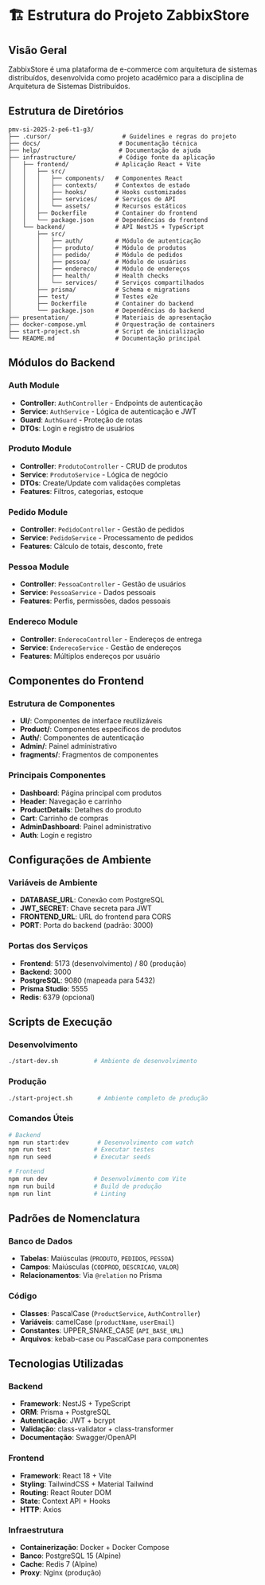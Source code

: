 # 🏗️ Estrutura do Projeto ZabbixStore

## Visão Geral
ZabbixStore é uma plataforma de e-commerce com arquitetura de sistemas distribuídos, desenvolvida como projeto acadêmico para a disciplina de Arquitetura de Sistemas Distribuídos.

## Estrutura de Diretórios

```
pmv-si-2025-2-pe6-t1-g3/
├── .cursor/                    # Guidelines e regras do projeto
├── docs/                      # Documentação técnica
├── help/                      # Documentação de ajuda
├── infrastructure/            # Código fonte da aplicação
│   ├── frontend/             # Aplicação React + Vite
│   │   ├── src/
│   │   │   ├── components/   # Componentes React
│   │   │   ├── contexts/     # Contextos de estado
│   │   │   ├── hooks/        # Hooks customizados
│   │   │   ├── services/     # Serviços de API
│   │   │   └── assets/       # Recursos estáticos
│   │   ├── Dockerfile        # Container do frontend
│   │   └── package.json      # Dependências do frontend
│   └── backend/              # API NestJS + TypeScript
│       ├── src/
│       │   ├── auth/         # Módulo de autenticação
│       │   ├── produto/      # Módulo de produtos
│       │   ├── pedido/       # Módulo de pedidos
│       │   ├── pessoa/       # Módulo de usuários
│       │   ├── endereco/     # Módulo de endereços
│       │   ├── health/       # Health checks
│       │   └── services/     # Serviços compartilhados
│       ├── prisma/           # Schema e migrations
│       ├── test/             # Testes e2e
│       ├── Dockerfile        # Container do backend
│       └── package.json      # Dependências do backend
├── presentation/             # Materiais de apresentação
├── docker-compose.yml        # Orquestração de containers
├── start-project.sh          # Script de inicialização
└── README.md                 # Documentação principal
```

## Módulos do Backend

### Auth Module
- **Controller**: `AuthController` - Endpoints de autenticação
- **Service**: `AuthService` - Lógica de autenticação e JWT
- **Guard**: `AuthGuard` - Proteção de rotas
- **DTOs**: Login e registro de usuários

### Produto Module
- **Controller**: `ProdutoController` - CRUD de produtos
- **Service**: `ProdutoService` - Lógica de negócio
- **DTOs**: Create/Update com validações completas
- **Features**: Filtros, categorias, estoque

### Pedido Module
- **Controller**: `PedidoController` - Gestão de pedidos
- **Service**: `PedidoService` - Processamento de pedidos
- **Features**: Cálculo de totais, desconto, frete

### Pessoa Module
- **Controller**: `PessoaController` - Gestão de usuários
- **Service**: `PessoaService` - Dados pessoais
- **Features**: Perfis, permissões, dados pessoais

### Endereco Module
- **Controller**: `EnderecoController` - Endereços de entrega
- **Service**: `EnderecoService` - Gestão de endereços
- **Features**: Múltiplos endereços por usuário

## Componentes do Frontend

### Estrutura de Componentes
- **UI/**: Componentes de interface reutilizáveis
- **Product/**: Componentes específicos de produtos
- **Auth/**: Componentes de autenticação
- **Admin/**: Painel administrativo
- **fragments/**: Fragmentos de componentes

### Principais Componentes
- **Dashboard**: Página principal com produtos
- **Header**: Navegação e carrinho
- **ProductDetails**: Detalhes do produto
- **Cart**: Carrinho de compras
- **AdminDashboard**: Painel administrativo
- **Auth**: Login e registro

## Configurações de Ambiente

### Variáveis de Ambiente
- **DATABASE_URL**: Conexão com PostgreSQL
- **JWT_SECRET**: Chave secreta para JWT
- **FRONTEND_URL**: URL do frontend para CORS
- **PORT**: Porta do backend (padrão: 3000)

### Portas dos Serviços
- **Frontend**: 5173 (desenvolvimento) / 80 (produção)
- **Backend**: 3000
- **PostgreSQL**: 9080 (mapeada para 5432)
- **Prisma Studio**: 5555
- **Redis**: 6379 (opcional)

## Scripts de Execução

### Desenvolvimento
```bash
./start-dev.sh          # Ambiente de desenvolvimento
```

### Produção
```bash
./start-project.sh       # Ambiente completo de produção
```

### Comandos Úteis
```bash
# Backend
npm run start:dev        # Desenvolvimento com watch
npm run test            # Executar testes
npm run seed            # Executar seeds

# Frontend
npm run dev             # Desenvolvimento com Vite
npm run build           # Build de produção
npm run lint            # Linting
```

## Padrões de Nomenclatura

### Banco de Dados
- **Tabelas**: Maiúsculas (`PRODUTO`, `PEDIDOS`, `PESSOA`)
- **Campos**: Maiúsculas (`CODPROD`, `DESCRICAO`, `VALOR`)
- **Relacionamentos**: Via `@relation` no Prisma

### Código
- **Classes**: PascalCase (`ProductService`, `AuthController`)
- **Variáveis**: camelCase (`productName`, `userEmail`)
- **Constantes**: UPPER_SNAKE_CASE (`API_BASE_URL`)
- **Arquivos**: kebab-case ou PascalCase para componentes

## Tecnologias Utilizadas

### Backend
- **Framework**: NestJS + TypeScript
- **ORM**: Prisma + PostgreSQL
- **Autenticação**: JWT + bcrypt
- **Validação**: class-validator + class-transformer
- **Documentação**: Swagger/OpenAPI

### Frontend
- **Framework**: React 18 + Vite
- **Styling**: TailwindCSS + Material Tailwind
- **Routing**: React Router DOM
- **State**: Context API + Hooks
- **HTTP**: Axios

### Infraestrutura
- **Containerização**: Docker + Docker Compose
- **Banco**: PostgreSQL 15 (Alpine)
- **Cache**: Redis 7 (Alpine)
- **Proxy**: Nginx (produção)
